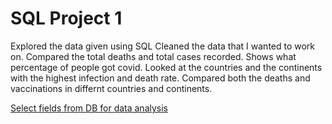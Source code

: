# SQL Project 1
Explored the data given using SQL
Cleaned the data that I wanted to work on.
Compared the total deaths and total cases recorded.
Shows what percentage of people got covid.
Looked at the countries and the continents with the highest infection and death rate.
Compared both the deaths and vaccinations in differnt countries and continents.

[Select fields from DB for data analysis](https://github.com/TheAnalystAli/PortfolioProjects/blob/c458aa47b7c9b887f93615d1542200196ee17995/COVID%20project%20about%20deaths%20and%20vaccinations.sql#L10)
